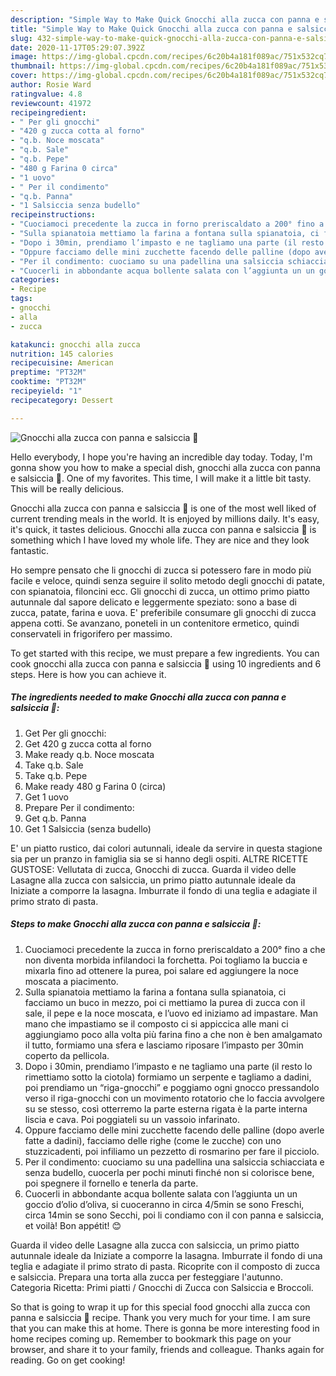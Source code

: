 ```yaml
---
description: "Simple Way to Make Quick Gnocchi alla zucca con panna e salsiccia 🎃"
title: "Simple Way to Make Quick Gnocchi alla zucca con panna e salsiccia 🎃"
slug: 432-simple-way-to-make-quick-gnocchi-alla-zucca-con-panna-e-salsiccia
date: 2020-11-17T05:29:07.392Z
image: https://img-global.cpcdn.com/recipes/6c20b4a181f089ac/751x532cq70/gnocchi-alla-zucca-con-panna-e-salsiccia-🎃-recipe-main-photo.jpg
thumbnail: https://img-global.cpcdn.com/recipes/6c20b4a181f089ac/751x532cq70/gnocchi-alla-zucca-con-panna-e-salsiccia-🎃-recipe-main-photo.jpg
cover: https://img-global.cpcdn.com/recipes/6c20b4a181f089ac/751x532cq70/gnocchi-alla-zucca-con-panna-e-salsiccia-🎃-recipe-main-photo.jpg
author: Rosie Ward
ratingvalue: 4.8
reviewcount: 41972
recipeingredient:
- " Per gli gnocchi"
- "420 g zucca cotta al forno"
- "q.b. Noce moscata"
- "q.b. Sale"
- "q.b. Pepe"
- "480 g Farina 0 circa"
- "1 uovo"
- " Per il condimento"
- "q.b. Panna"
- "1 Salsiccia senza budello"
recipeinstructions:
- "Cuociamoci precedente la zucca in forno preriscaldato a 200° fino a che non diventa morbida infilandoci la forchetta. Poi togliamo la buccia e mixarla fino ad ottenere la purea, poi salare ed aggiungere la noce moscata a piacimento."
- "Sulla spianatoia mettiamo la farina a fontana sulla spianatoia, ci facciamo un buco in mezzo, poi ci mettiamo la purea di zucca con il sale, il pepe e la noce moscata, e l’uovo ed iniziamo ad impastare. Man mano che impastiamo se il composto ci si appiccica alle mani ci aggiungiamo poco alla volta più farina fino a che non è ben amalgamato il tutto, formiamo una sfera e lasciamo riposare l’impasto per 30min coperto da pellicola."
- "Dopo i 30min, prendiamo l’impasto e ne tagliamo una parte (il resto lo rimettiamo sotto la ciotola) formiamo un serpente e tagliamo a dadini, poi prendiamo un “riga-gnocchi” e poggiamo ogni gnocco pressandolo verso il riga-gnocchi con un movimento rotatorio che lo faccia avvolgere su se stesso, così otterremo la parte esterna rigata è la parte interna liscia e cava. Poi poggiateli su un vassoio infarinato."
- "Oppure facciamo delle mini zucchette facendo delle palline (dopo averle fatte a dadini), facciamo delle righe (come le zucche) con uno stuzzicadenti, poi infiliamo un pezzetto di rosmarino per fare il picciolo."
- "Per il condimento: cuociamo su una padellina una salsiccia schiacciata e senza budello, cuocerla per pochi minuti finché non si colorisce bene, poi spegnere il fornello e tenerla da parte."
- "Cuocerli in abbondante acqua bollente salata con l’aggiunta un un goccio d’olio d’oliva, si cuoceranno in circa 4/5min se sono Freschi, circa 14min se sono Secchi, poi li condiamo con il con panna e salsiccia, et voilà! Bon appétit! 😊"
categories:
- Recipe
tags:
- gnocchi
- alla
- zucca

katakunci: gnocchi alla zucca 
nutrition: 145 calories
recipecuisine: American
preptime: "PT32M"
cooktime: "PT32M"
recipeyield: "1"
recipecategory: Dessert

---
```



![Gnocchi alla zucca con panna e salsiccia 🎃](https://img-global.cpcdn.com/recipes/6c20b4a181f089ac/751x532cq70/gnocchi-alla-zucca-con-panna-e-salsiccia-🎃-recipe-main-photo.jpg)

Hello everybody, I hope you're having an incredible day today. Today, I'm gonna show you how to make a special dish, gnocchi alla zucca con panna e salsiccia 🎃. One of my favorites. This time, I will make it a little bit tasty. This will be really delicious.

Gnocchi alla zucca con panna e salsiccia 🎃 is one of the most well liked of current trending meals in the world. It is enjoyed by millions daily. It's easy, it's quick, it tastes delicious. Gnocchi alla zucca con panna e salsiccia 🎃 is something which I have loved my whole life. They are nice and they look fantastic.

Ho sempre pensato che li gnocchi di zucca si potessero fare in modo più facile e veloce, quindi senza seguire il solito metodo degli gnocchi di patate, con spianatoia, filoncini ecc. Gli gnocchi di zucca, un ottimo primo piatto autunnale dal sapore delicato e leggermente speziato: sono a base di zucca, patate, farina e uova. E&#39; preferibile consumare gli gnocchi di zucca appena cotti. Se avanzano, poneteli in un contenitore ermetico, quindi conservateli in frigorifero per massimo.


To get started with this recipe, we must prepare a few ingredients. You can cook gnocchi alla zucca con panna e salsiccia 🎃 using 10 ingredients and 6 steps. Here is how you can achieve it.

<!--inarticleads1-->

##### The ingredients needed to make Gnocchi alla zucca con panna e salsiccia 🎃:

1. Get  Per gli gnocchi:
1. Get 420 g zucca cotta al forno
1. Make ready q.b. Noce moscata
1. Take q.b. Sale
1. Take q.b. Pepe
1. Make ready 480 g Farina 0 (circa)
1. Get 1 uovo
1. Prepare  Per il condimento:
1. Get q.b. Panna
1. Get 1 Salsiccia (senza budello)


E&#39; un piatto rustico, dai colori autunnali, ideale da servire in questa stagione sia per un pranzo in famiglia sia se si hanno degli ospiti. ALTRE RICETTE GUSTOSE: Vellutata di zucca, Gnocchi di zucca. Guarda il video delle Lasagne alla zucca con salsiccia, un primo piatto autunnale ideale da Iniziate a comporre la lasagna. Imburrate il fondo di una teglia e adagiate il primo strato di pasta. 

<!--inarticleads2-->

##### Steps to make Gnocchi alla zucca con panna e salsiccia 🎃:

1. Cuociamoci precedente la zucca in forno preriscaldato a 200° fino a che non diventa morbida infilandoci la forchetta. Poi togliamo la buccia e mixarla fino ad ottenere la purea, poi salare ed aggiungere la noce moscata a piacimento.
1. Sulla spianatoia mettiamo la farina a fontana sulla spianatoia, ci facciamo un buco in mezzo, poi ci mettiamo la purea di zucca con il sale, il pepe e la noce moscata, e l’uovo ed iniziamo ad impastare. Man mano che impastiamo se il composto ci si appiccica alle mani ci aggiungiamo poco alla volta più farina fino a che non è ben amalgamato il tutto, formiamo una sfera e lasciamo riposare l’impasto per 30min coperto da pellicola.
1. Dopo i 30min, prendiamo l’impasto e ne tagliamo una parte (il resto lo rimettiamo sotto la ciotola) formiamo un serpente e tagliamo a dadini, poi prendiamo un “riga-gnocchi” e poggiamo ogni gnocco pressandolo verso il riga-gnocchi con un movimento rotatorio che lo faccia avvolgere su se stesso, così otterremo la parte esterna rigata è la parte interna liscia e cava. Poi poggiateli su un vassoio infarinato.
1. Oppure facciamo delle mini zucchette facendo delle palline (dopo averle fatte a dadini), facciamo delle righe (come le zucche) con uno stuzzicadenti, poi infiliamo un pezzetto di rosmarino per fare il picciolo.
1. Per il condimento: cuociamo su una padellina una salsiccia schiacciata e senza budello, cuocerla per pochi minuti finché non si colorisce bene, poi spegnere il fornello e tenerla da parte.
1. Cuocerli in abbondante acqua bollente salata con l’aggiunta un un goccio d’olio d’oliva, si cuoceranno in circa 4/5min se sono Freschi, circa 14min se sono Secchi, poi li condiamo con il con panna e salsiccia, et voilà! Bon appétit! 😊


Guarda il video delle Lasagne alla zucca con salsiccia, un primo piatto autunnale ideale da Iniziate a comporre la lasagna. Imburrate il fondo di una teglia e adagiate il primo strato di pasta. Ricoprite con il composto di zucca e salsiccia. Prepara una torta alla zucca per festeggiare l&#39;autunno. Categoria Ricetta: Primi piatti / Gnocchi di Zucca con Salsiccia e Broccoli. 

So that is going to wrap it up for this special food gnocchi alla zucca con panna e salsiccia 🎃 recipe. Thank you very much for your time. I am sure that you can make this at home. There is gonna be more interesting food in home recipes coming up. Remember to bookmark this page on your browser, and share it to your family, friends and colleague. Thanks again for reading. Go on get cooking!
